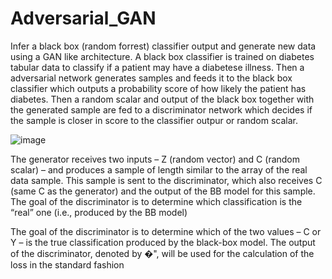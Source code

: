 # Adversarial_GAN
Infer a black box (random forrest) classifier output and generate new data using a GAN like architecture.
A black box classifier is trained on diabetes tabular data to classify if a patient may have a diabetese illness.
Then a adversarial network generates samples and feeds it to the black box classifier which outputs a probability score of how likely the patient has diabetes.
Then a random scalar and output of the black box together with the generated sample are fed to a discriminator network which decides if the sample is closer in score to the classifier outpur or random scalar.

![image](https://user-images.githubusercontent.com/63725708/124120645-aab94300-da7c-11eb-8ee3-e45f696b8662.png)

The generator receives two inputs – Z (random vector) and C (random scalar) – and produces a 
sample of length similar to the array of the real data sample. This sample is sent to the discriminator, which also receives C (same C as the generator) and 
the output of the BB model for this sample. The goal of the discriminator is to determine which 
classification is the “real” one (i.e., produced by the BB model)

The goal of the discriminator is to determine which of the two values – C or Y – is the true 
classification produced by the black-box model. The output of the discriminator, denoted by 
�", will be used for the calculation of the loss in the standard fashion
